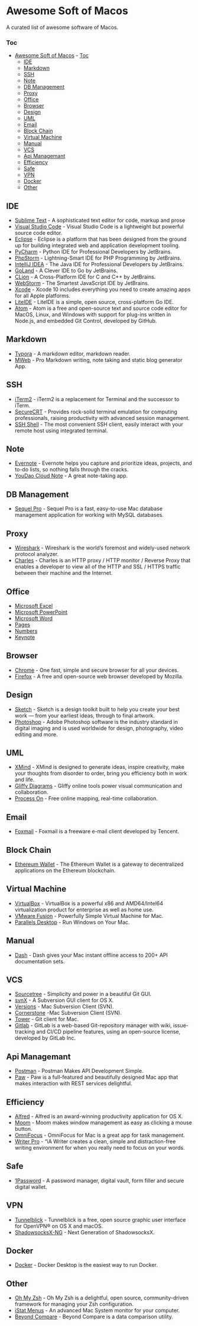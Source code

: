 # Awesome Soft of Macos

A curated list of awesome software of Macos.

### Toc
- [Awesome Soft of Macos](#awesome-soft-of-macos)
        - [Toc](#toc)
    - [IDE](#ide)
    - [Markdown](#markdown)
    - [SSH](#ssh)
    - [Note](#note)
    - [DB Management](#db-management)
    - [Proxy](#proxy)
    - [Office](#office)
    - [Browser](#browser)
    - [Design](#design)
    - [UML](#uml)
    - [Email](#email)
    - [Block Chain](#block-chain)
    - [Virtual Machine](#virtual-machine)
    - [Manual](#manual)
    - [VCS](#vcs)
    - [Api Managemant](#api-managemant)
    - [Efficiency](#efficiency)
    - [Safe](#safe)
    - [VPN](#vpn)
    - [Docker](#docker)
    - [Other](#other)


## IDE
* [Sublime Text](https://www.sublimetext.com/) - A sophisticated text editor for code, markup and prose
* [Visual Studio Code](https://code.visualstudio.com/) - Visual Studio Code is a lightweight but powerful source code editor.
* [Eclipse](https://www.eclipse.org/) - Eclipse is a platform that has been designed from the ground up for building integrated web and application development tooling.
* [PyCharm](https://www.jetbrains.com/pycharm/) - Python IDE for Professional Developers by JetBrains.
* [PhpStorm]() - Lightning-Smart IDE for PHP Programming by JetBrains. 
* [IntelliJ IDEA](https://www.jetbrains.com/idea/) - The Java IDE for Professional Developers by JetBrains.
* [GoLand](https://www.jetbrains.com/go/) - A Clever IDE to Go by JetBrains.
* [CLion](https://www.jetbrains.com/clion/) - A Cross-Platform IDE for C and C++ by JetBrains.
* [WebStorm](https://www.jetbrains.com/webstorm/) - The Smartest JavaScript IDE by JetBrains.
* [Xcode](https://developer.apple.com/xcode/) - Xcode 10 includes everything you need to create amazing apps for all Apple platforms.
* [LiteIDE](https://github.com/visualfc/liteide) - LiteIDE is a simple, open source, cross-platform Go IDE.
* [Atom](https://atom.io/) - Atom is a free and open-source text and source code editor for MacOS, Linux, and Windows with support for plug-ins written in Node.js, and embedded Git Control, developed by GitHub.

## Markdown
* [Typora](https://typora.io/) - A markdown editor, markdown reader.
* [MWeb](https://www.mweb.im/) - Pro Markdown writing, note taking and static blog generator App.

## SSH
* [iTerm2](https://www.sublimetext.com/) - iTerm2 is a replacement for Terminal and the successor to iTerm.
* [SecureCRT](https://www.vandyke.com/products/securecrt/) - Provides rock-solid terminal emulation for computing professionals, raising productivity with advanced session management.
* [SSH Shell](https://codinn.com/products/ssh-shell/) - The most convenient SSH client, easily interact with your remote host using integrated terminal.

## Note
* [Evernote](https://evernote.com/) - Evernote helps you capture and prioritize ideas, projects, and to-do lists, so nothing falls through the cracks.
* [YouDao Cloud Note](https://note.youdao.com/) - A great note-taking app.

## DB Management
 * [Sequel Pro](https://www.sequelpro.com/) - Sequel Pro is a fast, easy-to-use Mac database management application for working with MySQL databases.

## Proxy
* [Wireshark](https://www.wireshark.org/) - Wireshark is the world’s foremost and widely-used network protocol analyzer. 
* [Charles](https://www.charlesproxy.com/) - Charles is an HTTP proxy / HTTP monitor / Reverse Proxy that enables a developer to view all of the HTTP and SSL / HTTPS traffic between their machine and the Internet. 

## Office
* [Microsoft Excel](https://products.office.com/en-us/excel)
* [Microsoft PowerPoint](https://products.office.com/en-us/powerpoint)
* [Microsoft Word](https://products.office.com/en-us/word)
* [Pages](https://www.apple.com/pages/)
* [Numbers](https://www.apple.com/numbers/)
* [Keynote](https://www.apple.com/keynote/)

## Browser
* [Chrome](https://www.google.com/chrome/) - One fast, simple and secure browser for all your devices.
* [Firefox](https://www.mozilla.org/en-US/firefox/) - A free and open-source web browser developed by Mozilla.

## Design
* [Sketch](https://www.sketchapp.com/) - Sketch is a design toolkit built to help you create your best work — from your earliest ideas, through to final artwork.
* [Photoshop](https://www.photoshop.com/) - Adobe Photoshop software is the industry standard in digital imaging and is used worldwide for design, photography, video editing and more.

## UML
* [XMind](https://www.xmind.net/) - XMind is designed to generate ideas, inspire creativity, make your thoughts from disorder to order, bring you efficiency both in work and life.
* [Gliffy Diagrams](https://www.gliffy.com/) - Gliffy online tools power visual communication and collaboration.
* [Process On](https://www.processon.com/) - Free online mapping, real-time collaboration.

## Email
* [Foxmail](https://www.foxmail.com/mac/en/) - Foxmail is a freeware e-mail client developed by Tencent. 

## Block Chain
* [Ethereum Wallet](https://www.ethereum.org/) - The Ethereum Wallet is a gateway to decentralized applications on the Ethereum blockchain.

## Virtual Machine
* [VirtualBox](https://www.virtualbox.org/) - VirtualBox is a powerful x86 and AMD64/Intel64 virtualization product for enterprise as well as home use.
* [VMware Fusion](https://www.vmware.com/products/fusion.html) - Powerfully Simple Virtual Machine for Mac.
* [Parallels Desktop](https://www.parallels.com/products/desktop/) - Run Windows on Your Mac.


## Manual
* [Dash](https://kapeli.com/dash) - Dash gives your Mac instant offline access to 200+ API documentation sets.

## VCS
* [Sourcetree](https://www.sourcetreeapp.com/) - Simplicity and power in a beautiful Git GUI.
* [svnX](https://subversion.assembla.com/svn/svnx/html/Downloads.html) - A Subversion GUI client for OS X.
* [Versions](https://versionsapp.com/) - Mac Subversion Client (SVN).
* [Cornerstone](https://cornerstone.assembla.com/) -Mac Subversion Client (SVN).
* [Tower](https://www.git-tower.com/mac) - Git client for Mac.
* [Gitlab](https://about.gitlab.com/) - GitLab is a web-based Git-repository manager with wiki, issue-tracking and CI/CD pipeline features, using an open-source license, developed by GitLab Inc.
  
## Api Managemant
* [Postman](https://www.getpostman.com/) - Postman Makes API Development Simple.
* [Paw](https://paw.cloud/) - Paw is a full-featured and beautifully designed Mac app that makes interaction with REST services delightful.

## Efficiency
* [Alfred](https://www.macupdate.com/app/mac/34344/alfred) - Alfred is an award-winning productivity application for OS X. 
* [Moom](https://manytricks.com/moom/) - Moom makes window management as easy as clicking a mouse button.
* [OmniFocus](https://www.omnigroup.com/omnifocus/) - OmniFocus for Mac is a great app for task management.
* [Writer Pro](https://ia.net/writer) - “iA Writer creates a clean, simple and distraction-free writing environment for when you really need to focus on your words.

## Safe
* [1Password](https://1password.com/) - A password manager, digital vault, form filler and secure digital wallet.

## VPN
* [Tunnelblick](https://tunnelblick.net/) -  Tunnelblick is a free, open source graphic user interface for OpenVPN® on OS X and macOS.
* [ShadowsocksX-NG](https://github.com/shadowsocks/ShadowsocksX-NG) - Next Generation of ShadowsocksX.
  
## Docker
* [Docker](https://www.docker.com/products/docker-desktop) - Docker Desktop is the easiest way to run Docker.

## Other
* [Oh My Zsh](https://ohmyz.sh/) - Oh My Zsh is a delightful, open source, community-driven framework for managing your Zsh configuration.
* [iStat Menus](https://bjango.com/mac/istatmenus/) - An advanced Mac System monitor for your computer.
* [Beyond Compare](https://www.scootersoftware.com/) - Beyond Compare is a data comparison utility. 

